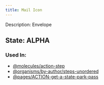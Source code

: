 ```yaml
---
title: Mail Icon
---
```

Description: Envelope

## State: ALPHA

### Used In:
- [@molecules/action-step](/?p=molecules-action-step)
- [@organisms/by-author/steps-unordered](/?p=organisms/steps-unordered)
- [@pages/ACTION-get-a-state-park-pass](/?p=pages-ACTION-get-a-state-park-pass)
